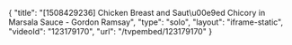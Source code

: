 {
    "title": "[1508429236] Chicken Breast and Saut\u00e9ed Chicory in Marsala Sauce - Gordon Ramsay",
    "type": "solo",
    "layout": "iframe-static",
    "videoId": "123179170",
    "url": "\/tvpembed\/123179170"
}